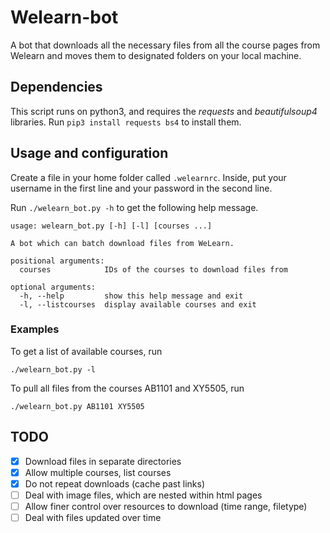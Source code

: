 # Welearn-bot
A bot that downloads all the necessary files from all the course pages from Welearn and moves them to designated folders on your local machine.

## Dependencies
This script runs on python3, and requires the *requests* and *beautifulsoup4* libraries. Run `pip3 install requests bs4` to install them.

## Usage and configuration
Create a file in your home folder called `.welearnrc`. Inside, put your username in the first line and your password in the second line.

Run `./welearn_bot.py -h` to get the following help message.
```
usage: welearn_bot.py [-h] [-l] [courses ...]

A bot which can batch download files from WeLearn.

positional arguments:
  courses            IDs of the courses to download files from

optional arguments:
  -h, --help         show this help message and exit
  -l, --listcourses  display available courses and exit
```

### Examples
To get a list of available courses, run
```
./welearn_bot.py -l
```
To pull all files from the courses AB1101 and XY5505, run 
```
./welearn_bot.py AB1101 XY5505
```

## TODO
- [x] Download files in separate directories
- [x] Allow multiple courses, list courses
- [x] Do not repeat downloads (cache past links)
- [ ] Deal with image files, which are nested within html pages
- [ ] Allow finer control over resources to download (time range, filetype)
- [ ] Deal with files updated over time
